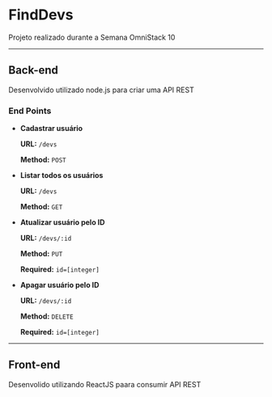 # **FindDevs**

Projeto realizado durante a Semana OmniStack 10

---

## **Back-end**

Desenvolvido utilizado node.js para criar uma API REST

### **End Points**

- **Cadastrar usuário**

  **URL:** `/devs`

  **Method:** `POST`

- **Listar todos os usuários**

  **URL:** `/devs`

  **Method:** `GET`

- **Atualizar usuário pelo ID**

  **URL:** `/devs/:id`

  **Method:** `PUT`

  **Required:** `id=[integer]`

- **Apagar usuário pelo ID**

  **URL:** `/devs/:id`

  **Method:** `DELETE`

  **Required:** `id=[integer]`

---

## Front-end

Desenvolido utilizando ReactJS paara consumir API REST
